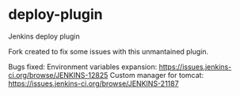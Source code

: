 deploy-plugin
=============

Jenkins deploy plugin

Fork created to fix some issues with this unmantained plugin.

Bugs fixed:
Environment variables expansion:
https://issues.jenkins-ci.org/browse/JENKINS-12825
Custom manager for tomcat:
https://issues.jenkins-ci.org/browse/JENKINS-21187
